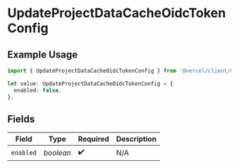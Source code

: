 # UpdateProjectDataCacheOidcTokenConfig

## Example Usage

```typescript
import { UpdateProjectDataCacheOidcTokenConfig } from '@vercel/client/models/operations';

let value: UpdateProjectDataCacheOidcTokenConfig = {
  enabled: false,
};
```

## Fields

| Field     | Type      | Required           | Description |
| --------- | --------- | ------------------ | ----------- |
| `enabled` | _boolean_ | :heavy_check_mark: | N/A         |
